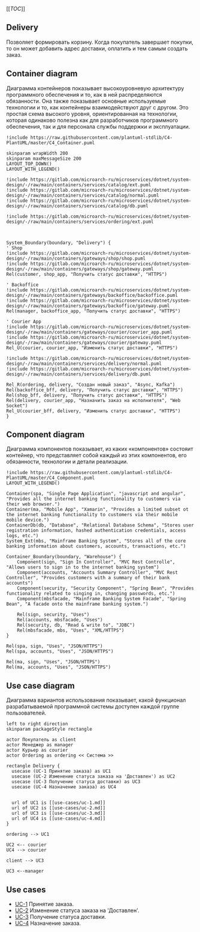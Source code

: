 [[_TOC_]]

## Delivery
Позволяет формировать корзину.
Когда покупатель завершает покупки, то он может добавить адрес доставки,
оплатить и тем самым создать заказ.

## Container diagram
Диаграмма контейнеров показывает высокоуровневую архитектуру программного обеспечения и то, как в ней распределяются обязанности. Она также показывает основные используемые технологии и то, как контейнеры взаимодействуют друг с другом. Это простая схема высокого уровня, ориентированная на технологии, которая одинаково полезна как для разработчиков программного обеспечения, так и для персонала службы поддержки и эксплуатации.

```plantuml
!include https://raw.githubusercontent.com/plantuml-stdlib/C4-PlantUML/master/C4_Container.puml

skinparam wrapWidth 200
skinparam maxMessageSize 200
LAYOUT_TOP_DOWN()
LAYOUT_WITH_LEGEND()

!include https://gitlab.com/microarch-ru/microservices/dotnet/system-design/-/raw/main/containers/services/catalog/ext.puml
!include https://gitlab.com/microarch-ru/microservices/dotnet/system-design/-/raw/main/containers/services/catalog/normal.puml
!include https://gitlab.com/microarch-ru/microservices/dotnet/system-design/-/raw/main/containers/services/catalog/db.puml

!include https://gitlab.com/microarch-ru/microservices/dotnet/system-design/-/raw/main/containers/services/ordering/ext.puml



System_Boundary(boundary, "Delivery") {
' Shop
!include https://gitlab.com/microarch-ru/microservices/dotnet/system-design/-/raw/main/containers/gateways/shop/shop.puml
!include https://gitlab.com/microarch-ru/microservices/dotnet/system-design/-/raw/main/containers/gateways/shop/gateway.puml
Rel(customer, shop_app, "Получить статус доставки", "HTTPS")

' Backoffice
!include https://gitlab.com/microarch-ru/microservices/dotnet/system-design/-/raw/main/containers/gateways/backoffice/backoffice.puml
!include https://gitlab.com/microarch-ru/microservices/dotnet/system-design/-/raw/main/containers/gateways/backoffice/gateway.puml
Rel(manager, backoffice_app, "Получить статус доставки", "HTTPS")

' Сourier App
!include https://gitlab.com/microarch-ru/microservices/dotnet/system-design/-/raw/main/containers/gateways/courier/courier_app.puml
!include https://gitlab.com/microarch-ru/microservices/dotnet/system-design/-/raw/main/containers/gateways/courier/gateway.puml
Rel_U(courier, courier_app, "Изменить статус доставки", "HTTPS")

!include https://gitlab.com/microarch-ru/microservices/dotnet/system-design/-/raw/main/containers/services/delivery/normal.puml
!include https://gitlab.com/microarch-ru/microservices/dotnet/system-design/-/raw/main/containers/services/delivery/db.puml

Rel_R(ordering, delivery, "Cоздан новый заказ", "Async, Kafka")
Rel(backoffice_bff, delivery, "Получить статус доставки", "HTTPS")
Rel(shop_bff, delivery, "Получить статус доставки", "HTTPS")
Rel(delivery, courier_app, "Назначить заказ на исполнителя", "Web Socket")
Rel_U(courier_bff, delivery, "Изменить статус доставки", "HTTPS")
}
```

## Component diagram
Диаграмма компонентов показывает, из каких «компонентов» состояит контейнер, что представляет собой каждый из этих компонентов, его обязанности, технологии и детали реализации.

```plantuml
!include https://raw.githubusercontent.com/plantuml-stdlib/C4-PlantUML/master/C4_Component.puml
LAYOUT_WITH_LEGEND()

Container(spa, "Single Page Application", "javascript and angular", "Provides all the internet banking functionality to customers via their web browser.")
Container(ma, "Mobile App", "Xamarin", "Provides a limited subset ot the internet banking functionality to customers via their mobile mobile device.")
ContainerDb(db, "Database", "Relational Database Schema", "Stores user registration information, hashed authentication credentials, access logs, etc.")
System_Ext(mbs, "Mainframe Banking System", "Stores all of the core banking information about customers, accounts, transactions, etc.")

Container_Boundary(boundary, "Warehouse") {
    Component(sign, "Sign In Controller", "MVC Rest Controlle", "Allows users to sign in to the internet banking system")
    Component(accounts, "Accounts Summary Controller", "MVC Rest Controller", "Provides customers with a summary of their bank accounts")
    Component(security, "Security Component", "Spring Bean", "Provides functionality related to singing in, changing passwords, etc.")
    Component(mbsfacade, "Mainframe Banking System Facade", "Spring Bean", "A facade onto the mainframe banking system.")

    Rel(sign, security, "Uses")
    Rel(accounts, mbsfacade, "Uses")
    Rel(security, db, "Read & write to", "JDBC")
    Rel(mbsfacade, mbs, "Uses", "XML/HTTPS")
}

Rel(spa, sign, "Uses", "JSON/HTTPS")
Rel(spa, accounts, "Uses", "JSON/HTTPS")

Rel(ma, sign, "Uses", "JSON/HTTPS")
Rel(ma, accounts, "Uses", "JSON/HTTPS")
```

## Use case diagram
Диаграмма вариантов использования показывает, какой функционал разрабатываемой программной системы доступен каждой группе пользователей.

```plantuml
left to right direction
skinparam packageStyle rectangle

actor Покупатель as client
actor Менеджер as manager
actor Курьер as courier
actor Ordering as ordering << Система >>

rectangle Delivery {
  usecase (UC-1 Принятие заказа) as UC1
  usecase (UC-2 Изменение статуса заказа на 'Доставлен') as UC2
  usecase (UC-3 Получение статуса доставки) as UC3
  usecase (UC-4 Назначение заказа) as UC4
  

  url of UC1 is [[use-cases/uc-1.md]]
  url of UC2 is [[use-cases/uc-2.md]]
  url of UC3 is [[use-cases/uc-3.md]]
  url of UC4 is [[use-cases/uc-4.md]]
}

ordering --> UC1

UC2 <-- courier
UC4 --> courier

client --> UC3 

UC3 <--manager
```
## Use cases
- [UC-1](use-cases/uc-1.md) Принятие заказа.
- [UC-2](use-cases/uc-2.md) Изменение статуса заказа на 'Доставлен'.
- [UC-3](use-cases/uc-3.md) Получение статуса доставки.
- [UC-4](use-cases/uc-4.md) Назначение заказа.

